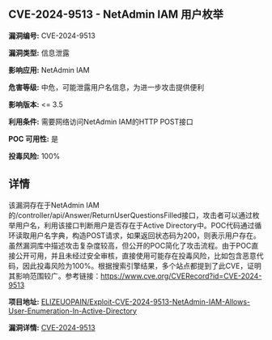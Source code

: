 ## CVE-2024-9513 - NetAdmin IAM 用户枚举

**漏洞编号:** CVE-2024-9513

**漏洞类型:** 信息泄露

**影响应用:** NetAdmin IAM

**危害等级:** 中危，可能泄露用户名信息，为进一步攻击提供便利

**影响版本:** <= 3.5

**利用条件:** 需要网络访问NetAdmin IAM的HTTP POST接口

**POC 可用性:** 是

**投毒风险:** 100%

## 详情

该漏洞存在于NetAdmin IAM的/controller/api/Answer/ReturnUserQuestionsFilled接口，攻击者可以通过枚举用户名，利用该接口判断用户是否存在于Active Directory中。POC代码通过循环读取用户名字典，构造POST请求，如果返回状态码为200，则表示用户存在。虽然漏洞库中描述攻击复杂度较高，但公开的POC简化了攻击流程。由于POC直接公开可用，并且未经过安全审核，直接使用可能存在投毒风险，比如包含恶意代码，因此投毒风险为100%。根据搜索引擎结果，多个站点都提到了此CVE，证明其影响范围较广。参考链接：https://www.cve.org/CVERecord?id=CVE-2024-9513

**项目地址:** [ELIZEUOPAIN/Exploit-CVE-2024-9513-NetAdmin-IAM-Allows-User-Enumeration-In-Active-Directory](https://github.com/ELIZEUOPAIN/Exploit-CVE-2024-9513-NetAdmin-IAM-Allows-User-Enumeration-In-Active-Directory)

**漏洞详情:** [CVE-2024-9513](https://nvd.nist.gov/vuln/detail/CVE-2024-9513)